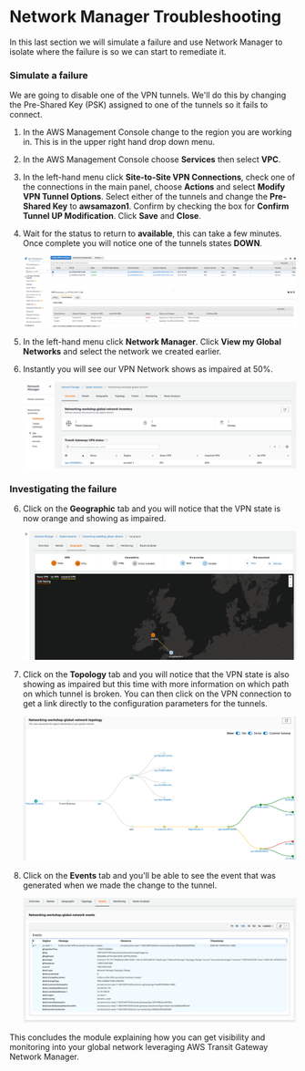 # Network Manager Troubleshooting

In this last section we will simulate a failure and use Network Manager to isolate where the failure is so we can start to remediate it.

### Simulate a failure

We are going to disable one of the VPN tunnels. We'll do this by changing the Pre-Shared Key (PSK) assigned to one of the tunnels so it fails to connect.

1. In the AWS Management Console change to the region you are working in. This is in the upper right hand drop down menu.

1. In the AWS Management Console choose **Services** then select **VPC**.

1. In the left-hand menu click **Site-to-Site VPN Connections**, check one of the connections in the main panel, choose **Actions** and select **Modify VPN Tunnel Options**. Select either of the tunnels and change the **Pre-Shared Key** to **awsamazon1**. Confirm by checking the box for **Confirm Tunnel UP Modification**. Click **Save** and **Close**.

1. Wait for the status to return to **available**, this can take a few minutes. Once complete you will notice one of the tunnels states **DOWN**.

    ![VPN tunnel DOWN](../images/network-manager-failed-tunnel.png)
    
1. In the left-hand menu click **Network Manager**. Click **View my Global Networks** and select the network we created earlier.

1. Instantly you will see our VPN Network shows as impaired at 50%.

    ![VPN tunnel impaired](../images/network-manager-impaired-tunnel.png)

### Investigating the failure

6. Click on the **Geographic** tab and you will notice that the VPN state is now orange and showing as impaired.

   ![VPN Geo tunnel impaired](../images/network-manager-impaired-tunnel-geo.png)

7. Click on the **Topology** tab and you will notice that the VPN state is also showing as impaired but this time with more information on which path on which tunnel is broken. You can then click on the VPN connection to get a link directly to the configuration parameters for the tunnels.

   ![VPN Topology tunnel impaired](../images/network-manager-impaired-tunnel-topology.png)

8. Click on the **Events** tab and you'll be able to see the event that was generated when we made the change to the tunnel.

   ![VPN Topology tunnel event](../images/network-manager-impaired-tunnel-event.png)

This concludes the module explaining how you can get visibility and monitoring into your global network leveraging AWS Transit Gateway Network Manager.

